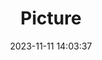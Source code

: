 ---
weight: 1
images:
- /images/edited/28.jpeg
title: Picture
date: 2023-11-11 14:03:37
tags:
- luminar
- work
---